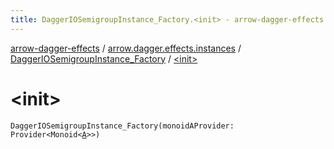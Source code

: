 ```yaml
---
title: DaggerIOSemigroupInstance_Factory.<init> - arrow-dagger-effects
---
```


[arrow-dagger-effects](../../index.html) / [arrow.dagger.effects.instances](../index.html) / [DaggerIOSemigroupInstance_Factory](index.html) / [&lt;init&gt;](./-init-.html)

# &lt;init&gt;

`DaggerIOSemigroupInstance_Factory(monoidAProvider: Provider<Monoid<`[`A`](index.html#A)`>>)`